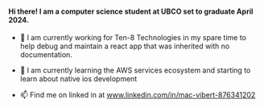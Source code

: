 
#### Hi there! I am a computer science student at UBCO set to graduate April 2024. 

- 🔭 I am currently working for Ten-8 Technologies in my spare time to help debug and maintain a react app that was inherited with no documentation. 

- 🌱 I am currently learning the AWS services ecosystem and starting to learn about native ios development

- 📫 Find me on linked in at www.linkedin.com/in/mac-vibert-876341202

